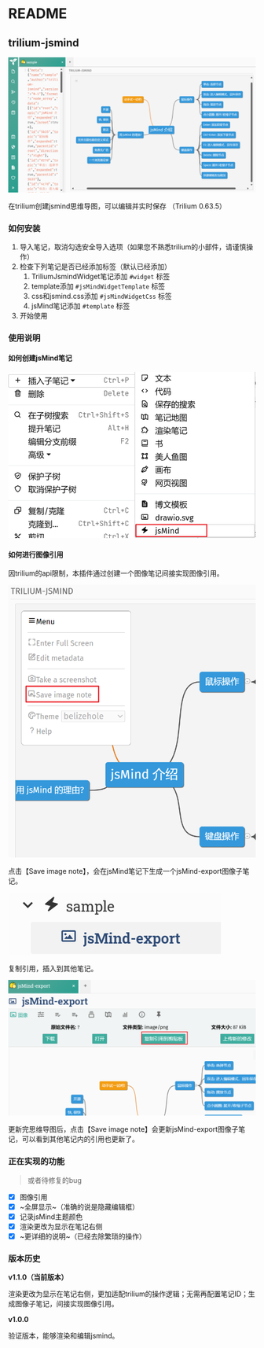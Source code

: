 # README
trilium-jsmind
--------------

![](README_image.png)

在trilium创建jsmind思维导图，可以编辑并实时保存 （Trilium 0.63.5）

### 如何安装

1.  导入笔记，取消勾选安全导入选项（如果您不熟悉trilium的小部件，请谨慎操作）
2.  检查下列笔记是否已经添加标签（默认已经添加）
    1.  TriliumJsmindWidget笔记添加 `#widget` 标签
    2.  template添加 `#jsMindWidgetTemplate` 标签
    3.  css和jsmind.css添加 `#jsMindWidgetCss` 标签
    4.  jsMind笔记添加 `#template` 标签
3.  开始使用

### 使用说明

#### 如何创建jsMind笔记

![](1_README_image.png)

#### 如何进行图像引用

因trilium的api限制，本插件通过创建一个图像笔记间接实现图像引用。

![](2_README_image.png)

点击【Save image note】，会在jsMind笔记下生成一个jsMind-export图像子笔记。

![](3_README_image.png)

复制引用，插入到其他笔记。

![](4_README_image.png)

更新完思维导图后，点击【Save image note】会更新jsMind-export图像子笔记，可以看到其他笔记内的引用也更新了。

### 正在实现的功能

> 或者待修复的bug

- [x] 图像引用
- [x] ~全屏显示~（准确的说是隐藏编辑框）
- [x] 记录jsMind主题颜色
- [x] 渲染更改为显示在笔记右侧
- [x] ~更详细的说明~（已经去除繁琐的操作）

### 版本历史

**v1.1.0（当前版本）**

渲染更改为显示在笔记右侧，更加适配trilium的操作逻辑；无需再配置笔记ID；生成图像子笔记，间接实现图像引用。

**v1.0.0**

验证版本，能够渲染和编辑jsmind。
